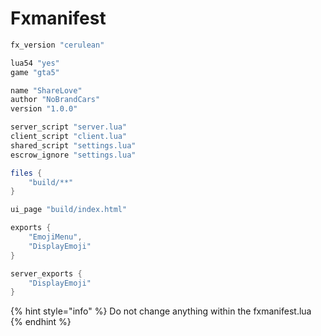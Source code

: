 # Fxmanifest

```lua
fx_version "cerulean"

lua54 "yes"
game "gta5"

name "ShareLove"
author "NoBrandCars"
version "1.0.0"

server_script "server.lua"
client_script "client.lua"
shared_script "settings.lua"
escrow_ignore "settings.lua"

files {
    "build/**"
}

ui_page "build/index.html"

exports {
    "EmojiMenu",
    "DisplayEmoji"
}

server_exports {
    "DisplayEmoji"
}
```

{% hint style="info" %}
Do not change anything within the fxmanifest.lua
{% endhint %}
